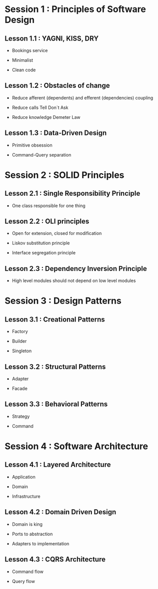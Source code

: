 # Session 1 : Principles of Software Design

## Lesson 1.1 : YAGNI, KISS, DRY

- Bookings service

- Minimalist

- Clean code

## Lesson 1.2 : Obstacles of change

- Reduce afferent (dependents) and efferent (dependencies) coupling

- Reduce calls Tell Don`t Ask

- Reduce knowledge Demeter Law

## Lesson 1.3 : Data-Driven Design

- Primitive obsession

- Command-Query separation

# Session 2 : SOLID Principles

## Lesson 2.1 : Single Responsibility Principle

- One class responsible for one thing

## Lesson 2.2 : OLI principles

- Open for extension, closed for modification

- Liskov substitution principle

- Interface segregation principle

## Lesson 2.3 : Dependency Inversion Principle

- High level modules should not depend on low level modules

# Session 3 : Design Patterns

## Lesson 3.1 : Creational Patterns

- Factory

- Builder

- Singleton

## Lesson 3.2 : Structural Patterns

- Adapter

- Facade

## Lesson 3.3 : Behavioral Patterns

- Strategy

- Command

# Session 4 : Software Architecture

## Lesson 4.1 : Layered Architecture

- Application

- Domain

- Infrastructure

## Lesson 4.2 : Domain Driven Design

- Domain is king

- Ports to abstraction

- Adapters to implementation

## Lesson 4.3 : CQRS Architecture

- Command flow

- Query flow

